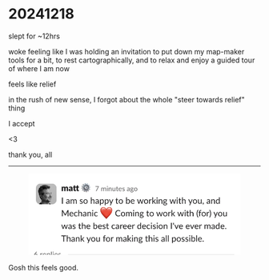 # 20241218

slept for \~12hrs

woke feeling like I was holding an invitation to put down my map-maker tools for a bit, to rest cartographically, and to relax and enjoy a guided tour of where I am now

feels like relief

in the rush of new sense, I forgot about the whole "steer towards relief" thing

I accept

<3

thank you, all

***

<figure><img src="../../.gitbook/assets/PNG image (1).png" alt="A Slack message posted 7 minutes ago by a user named &#x27;matt&#x27;, accompanied by their profile picture. The message reads: &#x27;I am so happy to be working with you, and Mechanic ❤️ Coming to work with (for) you was the best career decision I&#x27;ve ever made. Thank you for making this all possible.&#x27; The message shows &#x27;6 replies&#x27; underneath. Matt&#x27;s username appears to have a gear or cog emoji next to it. The message is formatted in Slack&#x27;s typical message layout with the username at the top followed by the message content below."><figcaption></figcaption></figure>

Gosh this feels good.
